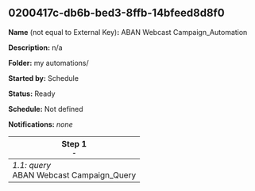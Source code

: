 ## 0200417c-db6b-bed3-8ffb-14bfeed8d8f0

**Name** (not equal to External Key)**:** ABAN Webcast Campaign_Automation

**Description:** n/a

**Folder:** my automations/

**Started by:** Schedule

**Status:** Ready

**Schedule:** Not defined

**Notifications:** _none_


| Step 1<br>_<small>-</small>_ |
| --- |
| _1.1: query_<br>ABAN Webcast Campaign_Query |

